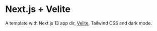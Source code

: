 # Next.js + Velite

A template with Next.js 13 app dir, [Velite](https://github.com/zce/velite), Tailwind CSS and dark mode.

